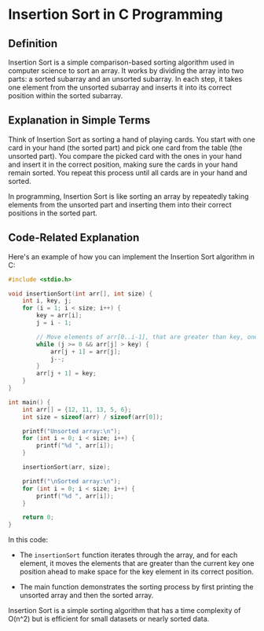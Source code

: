 # Insertion Sort in C Programming

## Definition

Insertion Sort is a simple comparison-based sorting algorithm used in computer science to sort an array. It works by dividing the array into two parts: a sorted subarray and an unsorted subarray. In each step, it takes one element from the unsorted subarray and inserts it into its correct position within the sorted subarray.

## Explanation in Simple Terms

Think of Insertion Sort as sorting a hand of playing cards. You start with one card in your hand (the sorted part) and pick one card from the table (the unsorted part). You compare the picked card with the ones in your hand and insert it in the correct position, making sure the cards in your hand remain sorted. You repeat this process until all cards are in your hand and sorted.

In programming, Insertion Sort is like sorting an array by repeatedly taking elements from the unsorted part and inserting them into their correct positions in the sorted part.

## Code-Related Explanation

Here's an example of how you can implement the Insertion Sort algorithm in C:

```c
#include <stdio.h>

void insertionSort(int arr[], int size) {
    int i, key, j;
    for (i = 1; i < size; i++) {
        key = arr[i];
        j = i - 1;

        // Move elements of arr[0..i-1], that are greater than key, one position ahead of their current position
        while (j >= 0 && arr[j] > key) {
            arr[j + 1] = arr[j];
            j--;
        }
        arr[j + 1] = key;
    }
}

int main() {
    int arr[] = {12, 11, 13, 5, 6};
    int size = sizeof(arr) / sizeof(arr[0]);

    printf("Unsorted array:\n");
    for (int i = 0; i < size; i++) {
        printf("%d ", arr[i]);
    }

    insertionSort(arr, size);

    printf("\nSorted array:\n");
    for (int i = 0; i < size; i++) {
        printf("%d ", arr[i]);
    }

    return 0;
}
```

In this code:

- The `insertionSort` function iterates through the array, and for each element, it moves the elements that are greater than the current key one position ahead to make space for the key element in its correct position.

- The main function demonstrates the sorting process by first printing the unsorted array and then the sorted array.

Insertion Sort is a simple sorting algorithm that has a time complexity of O(n^2) but is efficient for small datasets or nearly sorted data.